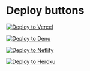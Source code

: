 # Deploy buttons

[![Deploy to Vercel](https://vercel.com/button)](https://vercel.com/new/git/external?repository-url=https://github.com/tchief/deploy-button&env=TOKEN,SECRET&project-name=deploy-button&repository-name=deploy-button)

[![Deploy to Deno](https://deno.com/deno-deploy-button.svg)](https://dash.deno.com/new?url=https://github.com/tchief/deploy-button/mod.ts&env=TOKEN,SECRET)

[![Deploy to Netlify](https://www.netlify.com/img/deploy/button.svg)](https://app.netlify.com/start/deploy?repository=https://github.com/tchief/deploy-button#TOKEN=token&SECRET=secret)

[![Deploy to Heroku](https://www.herokucdn.com/deploy/button.svg)](https://heroku.com/deploy?template=https://github.com/tchief/deploy-button&env[TOKEN]=token&env[SECRET]=secret)
